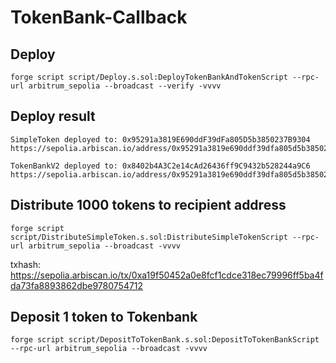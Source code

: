 # TokenBank-Callback


## Deploy
```
forge script script/Deploy.s.sol:DeployTokenBankAndTokenScript --rpc-url arbitrum_sepolia --broadcast --verify -vvvv
```
## Deploy result
```
SimpleToken deployed to: 0x95291a3819E690ddF39dFa805D5b3850237B9304
https://sepolia.arbiscan.io/address/0x95291a3819e690ddf39dfa805d5b3850237b9304

TokenBankV2 deployed to: 0x8402b4A3C2e14cAd26436ff9C9432b528244a9C6
https://sepolia.arbiscan.io/address/0x95291a3819e690ddf39dfa805d5b3850237b9304
```

## Distribute 1000 tokens to recipient address
```
forge script script/DistributeSimpleToken.s.sol:DistributeSimpleTokenScript --rpc-url arbitrum_sepolia --broadcast -vvvv
```
txhash: https://sepolia.arbiscan.io/tx/0xa19f50452a0e8fcf1cdce318ec79996ff5ba4fda73fa8893862dbe9780754712


## Deposit 1 token to Tokenbank
```
forge script script/DepositToTokenBank.s.sol:DepositToTokenBankScript --rpc-url arbitrum_sepolia --broadcast -vvvv
```
